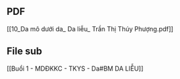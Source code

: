 ## PDF
[[10_Da mô dưới da_ Da liễu_ Trần Thị Thúy Phượng.pdf]]

## File sub
[[Buổi 1 - MDĐKKC - TKYS - Da#BM DA LIỄU]]